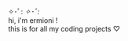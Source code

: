 ✧･ﾟ: *✧･ﾟ:* <br /> 
hi, i'm ermioni ! <br />
this is for all my coding projects ♡

<!---
ermionic/ermionic is a ✨ special ✨ repository because its `README.md` (this file) appears on your GitHub profile.
You can click the Preview link to take a look at your changes.
--->
